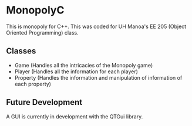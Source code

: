 # MonopolyC 

This is monopoly for C++. This was coded for UH Manoa's EE 205 (Object Oriented Programming) class. 

## Classes

* Game (Handles all the intricacies of the Monopoly game)
* Player (Handles all the information for each player)
* Property (Handles the information and manipulation of information of each property)


## Future Development

A GUI is currently in development with the QTGui library.
